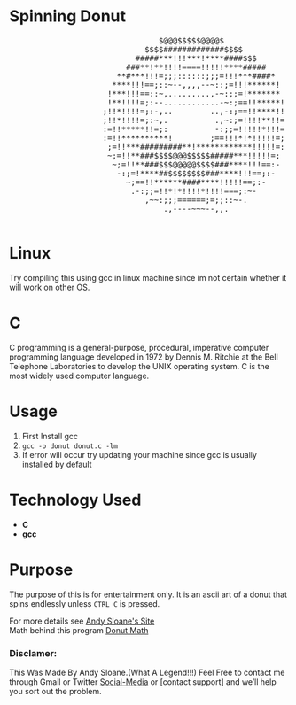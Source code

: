 #  Spinning Donut
<pre>
                                $@@@$$$$$@@@@$                                
                             $$$$#############$$$$                             
                           #####***!!!***!****####$$$                          
                         ###**!**!!!!====!!!!!****#####                        
                       **#***!!!=;;;::::::;;;=!!!***####*                      
                      ****!!!==;::~--,,,,--~::;=!!!******!                     
                     !***!!!==::~,.........,-~:;;=!*******                     
                     !**!!!!=;:--............-~:;==!!*****!                    
                    ;!!*!!!!=;:-,..        ..,-:;==!!****!!                    
                    ;!!*!!!!=;:~,.          .,~:;=!!!!**!!=                    
                    :=!!*****!!=;:          -:;;=!!!!!*!!!=                    
                    :=!!**********!        ;==!!!*!*!!!!!=;                    
                     ;=!!***#########**!************!!!!!=:                    
                     ~;=!!**###$$$$@@@$$$$$#####***!!!!!=;                     
                      ~;=!!**###$$$@@@@@$$$$###****!!!==:-                     
                       -:;=!****##$$$$$$$$###****!!!==;:-                      
                         ~;==!!******####****!!!!!==;:-                        
                          .-:;;=!!*!*!!!!*!!!!===;:~-                          
                             ,~~:;;;======;=;;::~-.                            
                                 .,----~~~--,,.                                

</pre>

# Linux
Try compiling this using gcc in linux machine since im not certain whether it will work on other OS.

# C
C programming is a general-purpose, procedural, imperative computer programming language developed in 1972 by Dennis M. Ritchie at the Bell Telephone Laboratories to develop the UNIX operating system. C is the most widely used computer language.

# Usage
1. First Install gcc
1. ``gcc -o donut donut.c -lm`` 
1. If error will occur try updating your machine since gcc is usually installed by default

# Technology Used
* **C**
* **gcc**

# Purpose
The purpose of this is for entertainment only.
It is an ascii art of a donut that spins endlessly unless ```CTRL C``` is pressed.

For more details see [Andy Sloane's Site](https://www.a1k0n.net/) <br>
Math behind this program [Donut Math](https://www.a1k0n.net/2011/07/20/donut-math.html)

### Disclamer:
This Was Made By Andy Sloane.(What A Legend!!!)
Feel Free to contact me through Gmail or Twitter [Social-Media](https://twitter.com/elitefonder) or [contact support] and we’ll help you sort out the problem.

